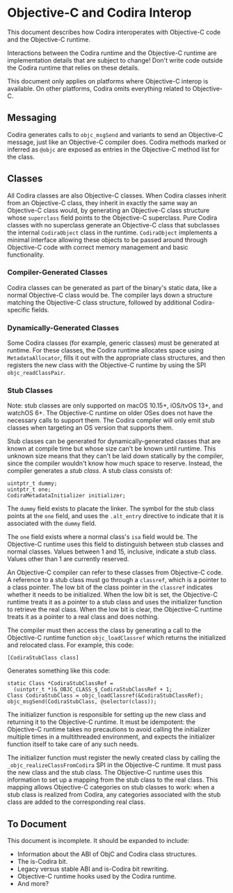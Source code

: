 # Objective-C and Codira Interop

This document describes how Codira interoperates with Objective-C code and the
Objective-C runtime.

Interactions between the Codira runtime and the Objective-C runtime are
implementation details that are subject to change! Don't write code outside the
Codira runtime that relies on these details.

This document only applies on platforms where Objective-C interop is available.
On other platforms, Codira omits everything related to Objective-C.

## Messaging

Codira generates calls to `objc_msgSend` and variants to send an Objective-C
message, just like an Objective-C compiler does. Codira methods marked or
inferred as `@objc` are exposed as entries in the Objective-C method list for
the class.

## Classes

All Codira classes are also Objective-C classes. When Codira classes inherit from
an Objective-C class, they inherit in exactly the same way an Objective-C class
would, by generating an Objective-C class structure whose `superclass` field
points to the Objective-C superclass. Pure Codira classes with no superclass
generate an Objective-C class that subclasses the internal `CodiraObject` class
in the runtime. `CodiraObject` implements a minimal interface allowing these
objects to be passed around through Objective-C code with correct memory
management and basic functionality.

### Compiler-Generated Classes

Codira classes can be generated as part of the binary's static data, like a
normal Objective-C class would be. The compiler lays down a structure matching
the Objective-C class structure, followed by additional Codira-specific fields.

### Dynamically-Generated Classes

Some Codira classes (for example, generic classes) must be generated at runtime.
For these classes, the Codira runtime allocates space using `MetadataAllocator`,
fills it out with the appropriate class structures, and then registers the new
class with the Objective-C runtime by using the SPI `objc_readClassPair`.

### Stub Classes

Note: stub classes are only supported on macOS 10.15+, iOS/tvOS 13+, and watchOS
6+. The Objective-C runtime on older OSes does not have the necessary calls to
support them. The Codira compiler will only emit stub classes when targeting an
OS version that supports them.

Stub classes can be generated for dynamically-generated classes that are known
at compile time but whose size can't be known until runtime. This unknown size
means that they can't be laid down statically by the compiler, since the
compiler wouldn't know how much space to reserve. Instead, the compiler
generates a *stub class*. A stub class consists of:

    uintptr_t dummy;
    uintptr_t one;
    CodiraMetadataInitializer initializer;

The `dummy` field exists to placate the linker. The symbol for the stub class
points at the `one` field, and uses the `.alt_entry` directive to indicate that
it is associated with the `dummy` field.

The `one` field exists where a normal class's `isa` field would be. The
Objective-C runtime uses this field to distinguish between stub classes and
normal classes. Values between 1 and 15, inclusive, indicate a stub class.
Values other than 1 are currently reserved.

An Objective-C compiler can refer to these classes from Objective-C code. A
reference to a stub class must go through a `classref`, which is a pointer to a
class pointer. The low bit of the class pointer in the `classref` indicates
whether it needs to be initialized. When the low bit is set, the Objective-C
runtime treats it as a pointer to a stub class and uses the initializer function
to retrieve the real class. When the low bit is clear, the Objective-C runtime
treats it as a pointer to a real class and does nothing.

The compiler must then access the class by generating a call to
the Objective-C runtime function `objc_loadClassref` which returns the
initialized and relocated class. For example, this code:

    [CodiraStubClass class]

Generates something like this code:

    static Class *CodiraStubClassRef =
      (uintptr_t *)&_OBJC_CLASS_$_CodiraStubClassRef + 1;
    Class CodiraStubClass = objc_loadClassref(&CodiraStubClassRef);
    objc_msgSend(CodiraStubClass, @selector(class));

The initializer function is responsible for setting up the new class and
returning it to the Objective-C runtime. It must be idempotent: the Objective-C
runtime takes no precautions to avoid calling the initializer multiple times in
a multithreaded environment, and expects the initializer function itself to take
care of any such needs.

The initializer function must register the newly created class by calling the
`_objc_realizeClassFromCodira` SPI in the Objective-C runtime. It must pass the
new class and the stub class. The Objective-C runtime uses this information to
set up a mapping from the stub class to the real class. This mapping allows
Objective-C categories on stub classes to work: when a stub class is realized
from Codira, any categories associated with the stub class are added to the
corresponding real class.

## To Document

This document is incomplete. It should be expanded to include:

- Information about the ABI of ObjC and Codira class structures.
- The is-Codira bit.
- Legacy versus stable ABI and is-Codira bit rewriting.
- Objective-C runtime hooks used by the Codira runtime.
- And more?

